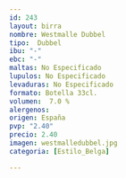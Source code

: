```yaml
---
id: 243
layout: birra
nombre: Westmalle Dubbel
tipo:  Dubbel
ibu: "-"
ebc: "-"
maltas: No Especificado
lupulos: No Especificado
levaduras: No Especificado
formato: Botella 33cl.
volumen:  7.0 %
alergenos: 
origen: España
pvp: "2.40"
precio: 2.40
imagen: westmalledubbel.jpg
categoria: [Estilo_Belga]

---
```

